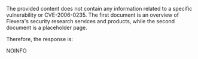The provided content does not contain any information related to a specific vulnerability or CVE-2006-0235. The first document is an overview of Flexera's security research services and products, while the second document is a placeholder page.

Therefore, the response is:

NOINFO